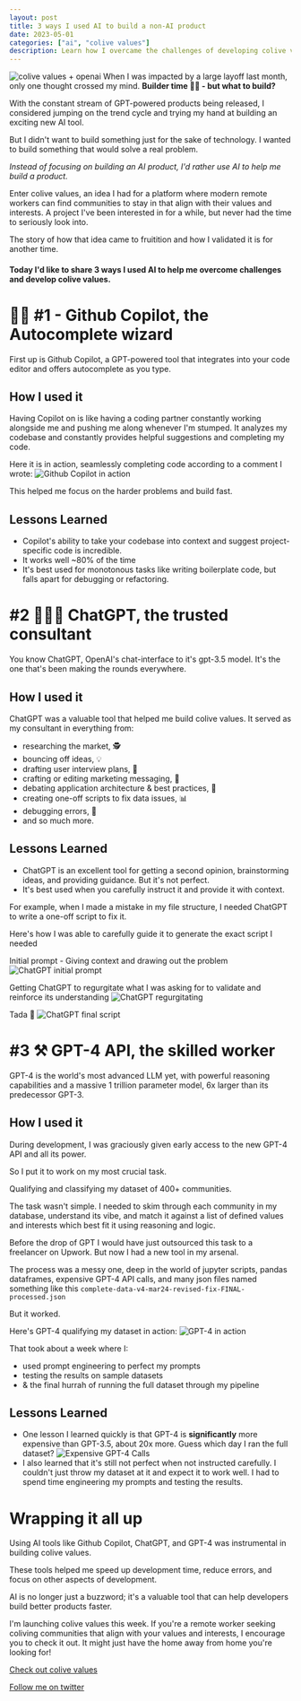 ```yaml
---
layout: post
title: 3 ways I used AI to build a non-AI product
date: 2023-05-01
categories: ["ai", "colive values"]
description: Learn how I overcame the challenges of developing colive values, a platform for remote workers to find communities that align with their values and interests, by using cutting-edge AI tools and techniques.
---
```

![colive values + openai](https://alsado.ca/assets/img/article_imgs/openai_colivevalues.png)
When I was impacted by a large layoff last month, only one thought crossed my mind. **Builder time 👷‍♂️ - but what to build?**

With the constant stream of GPT-powered products being released, I considered jumping on the trend cycle and trying my hand at building an exciting new AI tool.

But I didn't want to build something just for the sake of technology. I wanted to build something that would solve a real problem.

*Instead of focusing on building an AI product, I'd rather use AI to help me build a product.*

Enter colive values, an idea I had for a platform where modern remote workers can find communities to stay in that align with their values and interests. A project I've been interested in for a while, but never had the time to seriously look into.

The story of how that idea came to fruitition and how I validated it is for another time.

#### Today I'd like to share 3 ways I used AI to help me overcome challenges and develop colive values.

# 🧙‍♂️ #1 - Github Copilot, the Autocomplete wizard
First up is Github Copilot, a GPT-powered tool that integrates into your code editor and offers autocomplete as you type. 

## How I used it
Having Copilot on is like having a coding partner constantly working alongside me and pushing me along whenever I'm stumped. It analyzes my codebase and constantly provides helpful suggestions and completing my code.

Here it is in action, seamlessly completing code according to a comment I wrote:
![Github Copilot in action](https://alsado.ca/assets/img/article_imgs/github-copilot.gif)

This helped me focus on the harder problems and build fast.

## Lessons Learned
- Copilot's ability to take your codebase into context and suggest project-specific code is incredible.
- It works well ~80% of the time
- It's best used for monotonous tasks like writing boilerplate code, but falls apart for debugging or refactoring.

# #2 👩🏻‍💻 ChatGPT, the trusted consultant
You know ChatGPT, OpenAI's chat-interface to it's gpt-3.5 model. It's the one that's been making the rounds everywhere.

## How I used it
ChatGPT was a valuable tool that helped me build colive values. It served as my consultant in everything from:
- researching the market, 🕵️
- bouncing off ideas, 💡
- drafting user interview plans, 📝
- crafting or editing marketing messaging, 💬
- debating application architecture & best practices, 🔐
- creating one-off scripts to fix data issues, 📊
- debugging errors, 🐞
- and so much more.

## Lessons Learned
- ChatGPT is an excellent tool for getting a second opinion, brainstorming ideas, and providing guidance. But it's not perfect.
- It's best used when you carefully instruct it and provide it with context.

For example, when I made a mistake in my file structure, I needed ChatGPT to write a one-off script to fix it. 

Here's how I was able to carefully guide it to generate the exact script I needed

Initial prompt - Giving context and drawing out the problem
![ChatGPT initial prompt](https://alsado.ca/assets/img/article_imgs/chatgpt-initial-prompt.png)

Getting ChatGPT to regurgitate what I was asking for to validate and reinforce its understanding
![ChatGPT regurgitating](https://alsado.ca/assets/img/article_imgs/chatgpt-regurgitating.png)

Tada 🎉
![ChatGPT final script](https://alsado.ca/assets/img/article_imgs/chatgpt-final-answer.png)

# #3 ⚒️ GPT-4 API, the skilled worker
GPT-4 is the world's most advanced LLM yet, with powerful reasoning capabilities and a massive 1 trillion parameter model, 6x larger than its predecessor GPT-3.

## How I used it
During development, I was graciously given early access to the new GPT-4 API and all its power. 

So I put it to work on my most crucial task. 

Qualifying and classifying my dataset of 400+ communities.

The task wasn't simple. I needed to skim through each community in my database, understand its vibe, and match it against a list of defined values and interests which best fit it using reasoning and logic.

Before the drop of GPT I would have just outsourced this task to a freelancer on Upwork. But now I had a new tool in my arsenal.

The process was a messy one, deep in the world of jupyter scripts, pandas dataframes, expensive GPT-4 API calls, and many json files named something like this `complete-data-v4-mar24-revised-fix-FINAL-processed.json`

But it worked.

Here's GPT-4 qualifying my dataset in action:
![GPT-4 in action](https://alsado.ca/assets/img/article_imgs/gpt4-in-action.png)

That took about a week where I:
- used prompt engineering to perfect my prompts
- testing the results on sample datasets
- & the final hurrah of running the full dataset through my pipeline

## Lessons Learned
- One lesson I learned quickly is that GPT-4 is **significantly** more expensive than GPT-3.5, about 20x more.
Guess which day I ran the full dataset?
![Expensive GPT-4 Calls](https://alsado.ca/assets/img/article_imgs/gpt4-billing.png)
- I also learned that it's still not perfect when not instructed carefully. I couldn't just throw my dataset at it and expect it to work well. I had to spend time engineering my prompts and testing the results.


# Wrapping it all up
Using AI tools like Github Copilot, ChatGPT, and GPT-4 was instrumental in building colive values. 

These tools helped me speed up development time, reduce errors, and focus on other aspects of development. 

AI is no longer just a buzzword; it's a valuable tool that can help developers build better products faster. 

I'm launching colive values this week. If you're a remote worker seeking coliving communities that align with your values and interests, I encourage you to check it out. It might just have the home away from home you're looking for!

[Check out colive values](https://colivevalues.com)

[Follow me on twitter](https://twitter.com/themajd_)